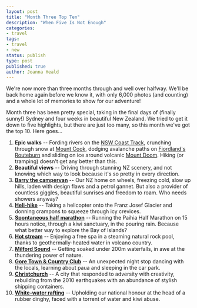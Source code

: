 ```yaml
---
layout: post
title: "Month Three Top Ten"
description: "When Five Is Not Enough"
categories:
- travel
tags:
- travel
- new
status: publish
type: post
published: true
author: Joanna Heald
---
```


We're now more than three months through and well over halfway. We'll be back home again before we know it, with only 6,000 photos (and counting) and a whole lot of memories to show for our adventure!

Month three has been pretty special, taking in the final days of (finally sunny!) Sydney and four weeks in beautiful New Zealand. We tried to get it down to five highlights, but there are just too many, so this month we've got the top 10. Here goes...

1. **Epic walks** -- Fording rivers on the [NSW Coast Track](/posts/happy-camper-coast-track), crunching through snow at [Mount Cook](/posts/climbing-mount-cook-ish/), dodging avalanche paths on [Fiordland's Routeburn](/posts/pining-for-the-fiords/) and sliding on ice around volcanic [Mount Doom](/posts/mount-doom/). Hiking (or tramping) doesn't get any better than this.
1. **Beautiful views** -- Driving through stunning NZ scenery, and not knowing which way to look because it's so pretty in every direction.
1. **[Barry the campervan](/posts/farewell-barry/)** -- Our NZ home on wheels, freezing cold, slow up hills, laden with design flaws and a petrol gannet. But also a provider of countless giggles, beautiful sunrises and freedom to roam. Who needs showers anyway?
1. **[Heli-hike](/posts/get-to-the-chopper/)** -- Taking a helicopter onto the Franz Josef Glacier and donning crampons to squeeze through icy crevices.
1. **[Spontaneous half marathon](/posts/half-marathon-kiwi-sanctuary/)** -- Running the Paihia Half Marathon on 15 hours notice, through a kiwi sanctuary, in the pouring rain. Because what better way to explore the Bay of Islands?
1. **[Hot stream](/posts/geological-disneyland/)** -- Enjoying a free spa in a steaming natural rock pool, thanks to geothermally-heated water in volcano country.
1. **[Milford Sound](/posts/pining-for-the-fiords/)** -- Getting soaked under 200m waterfalls, in awe at the thundering power of nature.
1. **[Gore Town & Country Club](/posts/gore-town-and-country/)** -- An unexpected night stop dancing with the locals, learning about paua and sleeping in the car park.
1. **[Christchurch](/posts/pop-up-christchurch/)** -- A city that responded to adversity with creativity, rebuilding from the 2010 earthquakes with an abundance of stylish shipping containers.
1. **[White-water rafting](/posts/avoiding-bungy-ropes/)** -- Upholding our national honour at the head of a rubber dinghy, faced with a torrent of water and kiwi abuse.






